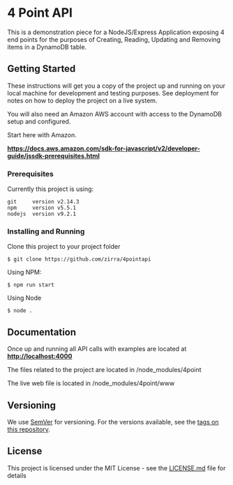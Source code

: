 # 4 Point API

This is a demonstration piece for a NodeJS/Express Application exposing 4 end points for the purposes of Creating, Reading, Updating and Removing items in a DynamoDB table.



## Getting Started

These instructions will get you a copy of the project up and running on your local machine for development and testing purposes. See deployment for notes on how to deploy the project on a live system.

You will also need an Amazon AWS account with access to the DynamoDB setup and configured.  

Start here with Amazon.

<strong><a class="button" href="https://docs.aws.amazon.com/sdk-for-javascript/v2/developer-guide/jssdk-prerequisites.html" target="_blank">https://docs.aws.amazon.com/sdk-for-javascript/v2/developer-guide/jssdk-prerequisites.html</a></strong>

### Prerequisites

Currently this project is using:

```
git     version v2.14.3
npm     version v5.5.1
nodejs  version v9.2.1
```

### Installing and Running

Clone this project to your project folder

```
$ git clone https://github.com/zirra/4pointapi
```

Using NPM:

```
$ npm run start
```

Using Node

```
$ node .
```

## Documentation

Once up and running all API calls with examples are located at <strong><a class="button" href="http://localhost:4000">http://localhost:4000</a></strong>

The files related to the project are located in  /node_modules/4point

The live web file is located in  /node_modules/4point/www 

## Versioning

We use [SemVer](http://semver.org/) for versioning. For the versions available, see the [tags on this repository](https://github.com/zirra/4pointapi/tags). 

## License

This project is licensed under the MIT License - see the [LICENSE.md](LICENSE.md) file for details